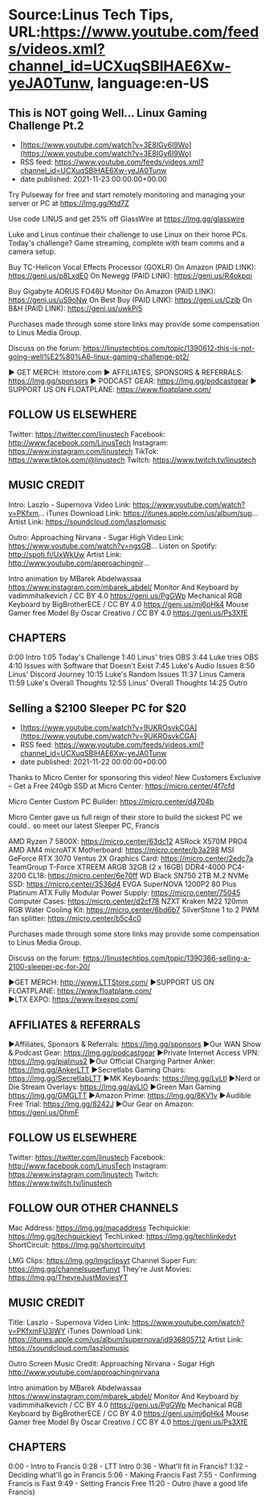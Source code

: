 # Source:Linus Tech Tips, URL:https://www.youtube.com/feeds/videos.xml?channel_id=UCXuqSBlHAE6Xw-yeJA0Tunw, language:en-US

## This is NOT going Well… Linux Gaming Challenge Pt.2
 - [https://www.youtube.com/watch?v=3E8IGy6I9Wo](https://www.youtube.com/watch?v=3E8IGy6I9Wo)
 - RSS feed: https://www.youtube.com/feeds/videos.xml?channel_id=UCXuqSBlHAE6Xw-yeJA0Tunw
 - date published: 2021-11-23 00:00:00+00:00

Try Pulseway for free and start remotely monitoring and managing your server or PC at https://lmg.gg/Ktd7Z

Use code LINUS and get 25% off GlassWire at https://lmg.gg/glasswire

Luke and Linus continue their challenge to use Linux on their home PCs. Today's challenge? Game streaming, complete with team comms and a camera setup. 

Buy TC-Helicon Vocal Effects Processor (GOXLR)
On Amazon (PAID LINK): https://geni.us/p8LxdE0
On Newegg (PAID LINK): https://geni.us/R4okpqi

Buy Gigabyte AORUS FO48U Monitor
On Amazon (PAID LINK): https://geni.us/uS9oNw
On Best Buy (PAID LINK): https://geni.us/Czib
On B&H (PAID LINK): https://geni.us/uwkPi5

Purchases made through some store links may provide some compensation to Linus Media Group.

Discuss on the forum: https://linustechtips.com/topic/1390612-this-is-not-going-well%E2%80%A6-linux-gaming-challenge-pt2/

► GET MERCH: lttstore.com
► AFFILIATES, SPONSORS & REFERRALS: https://lmg.gg/sponsors
► PODCAST GEAR: https://lmg.gg/podcastgear
► SUPPORT US ON FLOATPLANE: https://www.floatplane.com/

FOLLOW US ELSEWHERE
---------------------------------------------------  
Twitter: https://twitter.com/linustech
Facebook: http://www.facebook.com/LinusTech
Instagram: https://www.instagram.com/linustech
TikTok: https://www.tiktok.com/@linustech
Twitch: https://www.twitch.tv/linustech

MUSIC CREDIT
---------------------------------------------------
Intro: Laszlo - Supernova
Video Link: https://www.youtube.com/watch?v=PKfxm...
iTunes Download Link: https://itunes.apple.com/us/album/sup...
Artist Link: https://soundcloud.com/laszlomusic

Outro: Approaching Nirvana - Sugar High
Video Link: https://www.youtube.com/watch?v=ngsGB...
Listen on Spotify: http://spoti.fi/UxWkUw
Artist Link: http://www.youtube.com/approachingnir...

Intro animation by MBarek Abdelwassaa https://www.instagram.com/mbarek_abdel/
Monitor And Keyboard by vadimmihalkevich / CC BY 4.0  https://geni.us/PgGWp
Mechanical RGB Keyboard by BigBrotherECE / CC BY 4.0 https://geni.us/mj6pHk4
Mouse Gamer free Model By Oscar Creativo / CC BY 4.0 https://geni.us/Ps3XfE


CHAPTERS
---------------------------------------------------  
0:00 Intro
1:05 Today's Challenge
1:40 Linus' tries OBS
3:44 Luke tries OBS
4:10 Issues with Software that Doesn't Exist
7:45 Luke's Audio Issues
8:50 Linus' Discord Journey
10:15 Luke's Random Issues
11:37 Linus Camera
11:59 Luke's Overall Thoughts
12:55 Linus' Overall Thoughts
14:25 Outro

## Selling a $2100 Sleeper PC for $20
 - [https://www.youtube.com/watch?v=9UKROsvkCGA](https://www.youtube.com/watch?v=9UKROsvkCGA)
 - RSS feed: https://www.youtube.com/feeds/videos.xml?channel_id=UCXuqSBlHAE6Xw-yeJA0Tunw
 - date published: 2021-11-22 00:00:00+00:00

Thanks to Micro Center for sponsoring this video!
New Customers Exclusive – Get a Free 240gb SSD at Micro Center: https://micro.center/4f7cfd

Micro Center Custom PC Builder: https://micro.center/d4704b

Micro Center gave us full reign of their store to build the sickest PC we could.. so meet our latest Sleeper PC, Francis

AMD Ryzen 7 5800X: https://micro.center/63dc12
ASRock X570M PRO4 AMD AM4 microATX Motherboard: https://micro.center/b3a298
MSI GeForce RTX 3070 Ventus 2X Graphics Card: https://micro.center/2edc7a
TeamGroup T-Force XTREEM ARGB 32GB (2 x 16GB) DDR4-4000 PC4-3200 CL18: https://micro.center/6e70ff
WD Black SN750 2TB M.2 NVMe SSD: https://micro.center/3536d4
EVGA SuperNOVA 1200P2 80 Plus Platinum ATX Fully Modular Power Supply: https://micro.center/75045
Computer Cases: https://micro.center/d2cf78
NZXT Kraken M22 120mm RGB Water Cooling Kit: https://micro.center/6bd6b7
SilverStone 1 to 2 PWM fan splitter: https://micro.center/b5c4c0

Purchases made through some store links may provide some compensation to Linus Media Group.

Discuss on the forum: https://linustechtips.com/topic/1390366-selling-a-2100-sleeper-pc-for-20/


►GET MERCH: http://www.LTTStore.com/
►SUPPORT US ON FLOATPLANE: https://www.floatplane.com/  
►LTX EXPO: https://www.ltxexpo.com/   

AFFILIATES & REFERRALS
---------------------------------------------------
►Affiliates, Sponsors & Referrals: https://lmg.gg/sponsors
►Our WAN Show & Podcast Gear: https://lmg.gg/podcastgear
►Private Internet Access VPN: https://lmg.gg/pialinus2
►Our Official Charging Partner Anker: https://lmg.gg/AnkerLTT
►Secretlabs Gaming Chairs: https://lmg.gg/SecretlabLTT
►MK Keyboards: https://lmg.gg/LyLtl
►Nerd or Die Stream Overlays: https://lmg.gg/avLlO
►Green Man Gaming https://lmg.gg/GMGLTT
►Amazon Prime: https://lmg.gg/8KV1v
►Audible Free Trial: https://lmg.gg/8242J
►Our Gear on Amazon: https://geni.us/OhmF

FOLLOW US ELSEWHERE
---------------------------------------------------  
Twitter: https://twitter.com/linustech
Facebook: http://www.facebook.com/LinusTech
Instagram: https://www.instagram.com/linustech
Twitch: https://www.twitch.tv/linustech

FOLLOW OUR OTHER CHANNELS
---------------------------------------------------  
Mac Address: https://lmg.gg/macaddress
Techquickie: https://lmg.gg/techquickieyt
TechLinked: https://lmg.gg/techlinkedyt
ShortCircuit: https://lmg.gg/shortcircuityt

LMG Clips: https://lmg.gg/lmgclipsyt
Channel Super Fun: https://lmg.gg/channelsuperfunyt
They're Just Movies: https://lmg.gg/TheyreJustMoviesYT

MUSIC CREDIT
---------------------------------------------------  
Title: Laszlo - Supernova
Video Link: https://www.youtube.com/watch?v=PKfxmFU3lWY
iTunes Download Link: https://itunes.apple.com/us/album/supernova/id936805712
Artist Link: https://soundcloud.com/laszlomusic

Outro Screen Music Credit: Approaching Nirvana - Sugar High http://www.youtube.com/approachingnirvana

Intro animation by MBarek Abdelwassaa https://www.instagram.com/mbarek_abdel/
Monitor And Keyboard by vadimmihalkevich / CC BY 4.0  https://geni.us/PgGWp
Mechanical RGB Keyboard by BigBrotherECE / CC BY 4.0 https://geni.us/mj6pHk4
Mouse Gamer free Model By Oscar Creativo / CC BY 4.0 https://geni.us/Ps3XfE

CHAPTERS
---------------------------------------------------  
0:00 - Intro to Francis
0:28 - LTT Intro
0:36 - What'll fit in Francis?
1:32 - Deciding what'll go in Francis
5:06 - Making Francis Fast
7:55 - Confirming Francis is Fast
9:49 - Setting Francis Free
11:20 - Outro (have a good life Francis)

